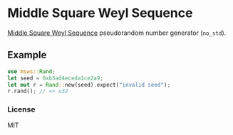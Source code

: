 # Middle Square Weyl Sequence

[Middle Square Weyl Sequence][1] pseudorandom number generator (`no_std`).

[1]: https://en.wikipedia.org/wiki/Middle-square_method#Middle_Square_Weyl_Sequence_PRNG

## Example

```rust
use msws::Rand;
let seed = 0xb5ad4eceda1ce2a9;
let mut r = Rand::new(seed).expect("invalid seed");
r.rand(); // => u32
```

### License

MIT
